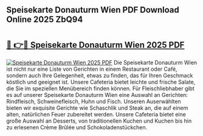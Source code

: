 ## Speisekarte Donauturm Wien PDF Download Online 2025 ZbQ94

# <h2><a href="http://gc5miv.nevu.top/?p=Speisekarte+Donauturm+Wien">🔗 👉🔴 Speisekarte Donauturm Wien 2025 PDF</a></h2>

[![Speisekarte Donauturm Wien 2025 PDF](https://i.imgur.com/dBaPXMq.png)](http://gc5miv.nevu.top/?p=Speisekarte+Donauturm+Wien)
Die Speisekarte Donauturm Wien ist nicht nur eine Liste von Gerichten in einem Restaurant oder Café, sondern auch Ihre Gelegenheit, etwas zu finden, das für Ihren Geschmack köstlich und geeignet ist. Unsere Cafeteria bietet leichte und frische Salate, die Sie im speziellen Menübereich finden können. Für Fleischliebhaber gibt es auf unserer Speisekarte Donauturm Wien eine Auswahl an Gerichten: Rindfleisch, Schweinefleisch, Huhn und Fisch. Unseren Auserwählten bieten wir exquisite Gerichte wie Schaschlik und Steak an, die auf einem alten, natürlichen Feuer zubereitet werden. Unsere Cafeteria bietet eine große Auswahl an Desserts, von traditionellen Kuchen und Kuchen bis hin zu erlesenen Crème Brûlée und Schokoladenstückchen.
